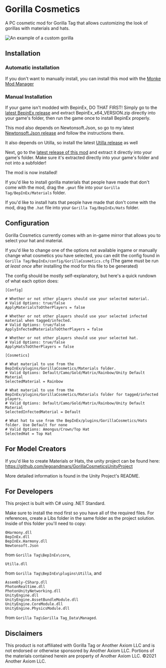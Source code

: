 # Gorilla Cosmetics

A PC cosmetic mod for Gorilla Tag that allows customizing the look of gorillas with materials and hats.

![An example of a custom gorilla](https://user-images.githubusercontent.com/34404266/108779287-7c9a8400-751b-11eb-8a9c-e279aaddf6dc.png)

## Installation

### Automatic installation
If you don't want to manually install, you can install this mod with the [Monke Mod Manager](https://github.com/DeadlyKitten/MonkeModManager/releases/latest)

### Manual Installation

If your game isn't modded with BepinEx, DO THAT FIRST! Simply go to the [latest BepinEx release](https://github.com/BepInEx/BepInEx/releases) and extract BepinEx_x64_VERSION.zip directly into your game's folder, then run the game once to install BepinEx properly.

This mod also depends on Newtonsoft.Json, so go to my latest [Newtonsoft.Json release](https://github.com/legoandmars/Newtonsoft.Json/releases/latest) and follow the instructions there.

It also depends on Utilla, so install the latest [Utilla release](https://github.com/legoandmars/Utilla/releases/latest) as well

Next, go to the [latest release of this mod](https://github.com/legoandmars/GorillaCosmetics/releases/latest) and extract it directly into your game's folder. Make sure it's extracted directly into your game's folder and not into a subfolder!

The mod is now installed!

If you'd like to install gorilla materials that people have made that don't come with the mod, drag the `.gmat` file into your `Gorilla Tag/BepInEx/Materials` folder.

If you'd like to install hats that people have made that don't come with the mod, drag the `.hat` file into your `Gorilla Tag/BepInEx/Hats` folder.

## Configuration

Gorilla Cosmetics currently comes with an in-game mirror that allows you to select your hat and material.

If you'd like to change one of the options not available ingame or manually change what cosmetics you have selected, you can edit the config found in `Gorilla Tag/BepInEx/config/GorillaCosmetics.cfg` (The game must be run *at least once* after installing the mod for this file to be generated)

The config should be mostly self-explanatory, but here's a quick rundown of what each option does:
```
[Config]

# Whether or not other players should use your selected material.
# Valid Options: true/false
ApplyMaterialsToOtherPlayers = false

# Whether or not other players should use your selected infected material when tagged/infected.
# Valid Options: true/false
ApplyInfectedMaterialsToOtherPlayers = false

# Whether or not other players should use your selected hat.
# Valid Options: true/false
ApplyHatsToOtherPlayers = false

[Cosmetics]

# What material to use from the BepInEx/plugins/GorillaCosmetics/Materials folder.
# Valid Options: Default/Camo/Gold/Matrix/Rainbow/Unity Default Material
SelectedMaterial = Rainbow

# What material to use from the BepInEx/plugins/GorillaCosmetics/Materials folder for tagged/infected players.
# Valid Options: Default/Camo/Gold/Matrix/Rainbow/Unity Default Material
SelectedInfectedMaterial = Default

# What hat to use from the BepInEx/plugins/GorillaCosmetics/Hats folder. Use Default for none
# Valid Options: Amongus/Crown/Top Hat
SelectedHat = Top Hat
```

## For Model Creators

If you'd like to create Materials or Hats, the unity project can be found here: https://github.com/legoandmars/GorillaCosmeticsUnityProject

More detailed information is found in the Unity Project's README.

## For Developers
This project is built with C# using .NET Standard.

Make sure to install the mod first so you have all of the required files. For references, create a Libs folder in the same folder as the project solution. Inside of this folder you'll need to copy:

```
0Harmony.dll
BepInEx.dll
BepInEx.Harmony.dll
Newtonsoft.Json
``` 
from `Gorilla Tag\BepInEx\core`,
```
Utilla.dll
``` 
from `Gorilla Tag\BepInEx\plugins\Utilla`, and
```
Assembly-CSharp.dll
PhotonRealtime.dll
PhotonUnityNetworking.dll
UnityEngine.dll
UnityEngine.AssetBundleModule.dll
UnityEngine.CoreModule.dll
UnityEngine.PhysicsModule.dll
``` 
from `Gorilla Tag\Gorilla Tag_Data\Managed`.

## Disclaimers
This product is not affiliated with Gorilla Tag or Another Axiom LLC and is not endorsed or otherwise sponsored by Another Axiom LLC. Portions of the materials contained herein are property of Another Axiom LLC. ©2021 Another Axiom LLC.
